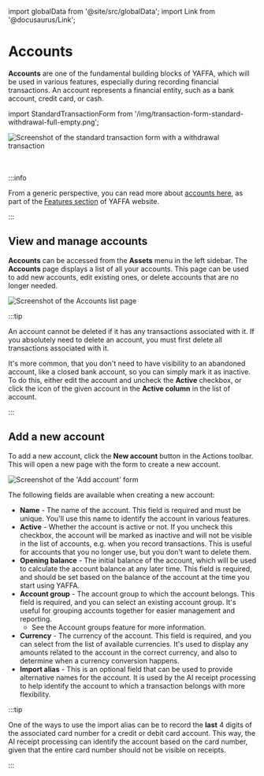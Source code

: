 import globalData from '@site/src/globalData';
import Link from '@docusaurus/Link';

# Accounts

**Accounts** are one of the fundamental building blocks of YAFFA, which will be used in various features, especially during recording financial transactions. An account represents a financial entity, such as a bank account, credit card, or cash.

import StandardTransactionForm from '/img/transaction-form-standard-withdrawal-full-empty.png';

<img src={StandardTransactionForm} alt="Screenshot of the standard transaction form with a withdrawal transaction" className="zoomable img-50" />

<br /><br />
:::info

From a generic perspective, you can read more about <a href={globalData.featureURLs.accounts} target="_blank">accounts here</a>, as part of the <a href={globalData.featureURLs.main} target="_blank">Features section</a> of YAFFA website.

:::

## View and manage accounts

**Accounts** can be accessed from the **Assets** menu in the left sidebar. The **Accounts** page displays a list of all your accounts. This page can be used to add new accounts, edit existing ones, or delete accounts that are no longer needed.

![Screenshot of the Accounts list page](/img/accounts-list.png)

:::tip

An account cannot be deleted if it has any transactions associated with it. If you absolutely need to delete an account, you must first delete all transactions associated with it.

It's more common, that you don't need to have visibility to an abandoned account, like a closed bank account, so you can simply mark it as inactive. To do this, either edit the account and uncheck the **Active** checkbox, or click the icon of the given account in the **Active column** in the list of account.

:::

## Add a new account

To add a new account, click the **New account** button in the Actions toolbar. This will open a new page with the form to create a new account.

![Screenshot of the 'Add account' form](/img/accounts-add.png)

The following fields are available when creating a new account:
* **Name** - The name of the account. This field is required and must be unique. You'll use this name to identify the account in various features.
* **Active** - Whether the account is active or not. If you uncheck this checkbox, the account will be marked as inactive and will not be visible in the list of accounts, e.g. when you record transactions. This is useful for accounts that you no longer use, but you don't want to delete them.
* **Opening balance** - The initial balance of the account, which will be used to calculate the account balance at any later time. This field is required, and should be set based on the balance of the account at the time you start using YAFFA.
* **Account group** - The account group to which the account belongs. This field is required, and you can select an existing account group. It's useful for grouping accounts together for easier management and reporting.
    * See the <Link to="../account-groups">Account groups</Link> feature for more information.
* **Currency** - The currency of the account. This field is required, and you can select from the list of available currencies. It's used to display any amounts related to the account in the correct currency, and also to determine when a currency conversion happens.
* **Import alias** - This is an optional field that can be used to provide alternative names for the account. It is used by the AI receipt processing to help identify the account to which a transaction belongs with more flexibility.

:::tip

One of the ways to use the import alias can be to record the **last** 4 digits of the associated card number for a credit or debit card account. This way, the AI receipt processing can identify the account based on the card number, given that the entire card number should not be visible on receipts.

:::